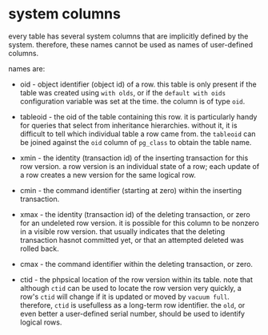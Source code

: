 # system columns

every table has several system columns that are implicitly defined by the system. therefore, these names cannot be used as names of user-defined columns.

names are:

* oid - object identifier (object id) of a row. this table is only present if the table was created using `with olds`, or if the `default with oids` configuration variable was set at the time. the column is of type `oid`.

* tableoid - the oid of the table containing this row. it is particularly handy for queries that select from inheritance hierarchies. without it, it is difficult to tell which individual table a row came from. the `tableoid` can be joined against the `oid` column of `pg_class` to obtain the table name.

* xmin - the identity (transaction id) of the inserting transaction for this row version. a row version is an individual state of a row; each update of a row creates a new version for the same logical row. 

* cmin - the command identifier (starting at zero) within the inserting transaction.

* xmax - the identity (transaction id) of the deleting transaction, or zero for an undeleted row version. it is possible for this column to be nonzero in a visible row version. that usually indicates that the deleting transaction hasnot committed yet, or that an attempted deleted was rolled back.

* cmax - the command identifier within the deleting transaction, or zero.

* ctid - the phpsical location of the row version within its table. note that although `ctid` can be used to locate the row version very quickly, a row's `ctid` will change if it is updated or moved by `vacuum full`. therefore, `ctid` is usefulless as a long-term row identifier. the `old`, or even better a user-defined serial number, should be used to identify logical rows.
